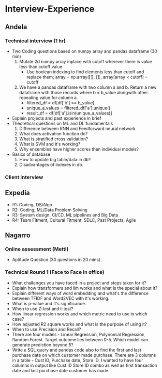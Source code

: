 # Interview-Experience

## Andela
### Technical interview (1 hr)
- Two Coding questions based on numpy array and pandas dataframe (30 min)
    1. Mutate 2d numpy array inplace with cutoff wherever there is value less than cutoff value
       - Use boolean indexing to find elements less than cutoff and replace them; array = np.array([[], []), array[array < cutoff] = cutoff
    2. We have a pandas dataframe with two column a and b. Return a new dataframe with those records where b = b_value alongwith other repeating value for column a.
       - filtered_df = df[df['b'] == b_value]
       - unique_a_values = filtered_df['a'].unique()
       - result_df = df[df['a'].isin(unique_a_values)]
- Explain projects and past experience in brief
- Theoretical questions on ML and DL fundamentals
  1. Difference between RNN and Feedforward neural network
  2. What does activation function do?
  3. What is stratified cross validation?
  4. What is SVM and it's working?
  5. Why ensembles have higher scores than individual models?
- Basics of database
  1. How to update big table/data in db?
  2. Disadvantages of indexes in db.
### Client interview 

## Expedia
- R1: Coding, DS/Algo
- R2: Coding, ML/Data Problem Solving
- R3: System design, CI/CD, ML pipelines and Big Data
- R4: Team Fitment, Cultural Fitment, SDLC, Past Projects, Agile

## Nagarro
### Online assessment (Mettl)
- Aptitude Question (30 questions in 20 mins)
### Technical Round 1 (Face to Face in office)
- What challenges you have faced in a project and steps taken for it?
- Explain how transformers and llm works and what is the special about it?
- Explain different ways of word embedding and what's the difference between TFIDF and Word2VEC with it's working.
- What is p-value and it's significance.
- When to use Z-test and t-test?
- How linear regression works and which metric need to use in which case?
- How adjusted R2 square works and what is the purpose of using it?
- When to use Precision and Recall?
- There are four models - Linear Regression, Polynomial Regression, Random Forest. Target outcome lies between 0-5. Which model can generate prediction beyond 5?
- Write a SQL query and pandas code also to find the first and last purchase date on which customer made purchase. There are 3 columns in a table - Cust ID, Purchase date, Store ID. I wanted to have four columns in output like Cust ID Store ID combo as well as first transaction date and last purchase date customer has made.
